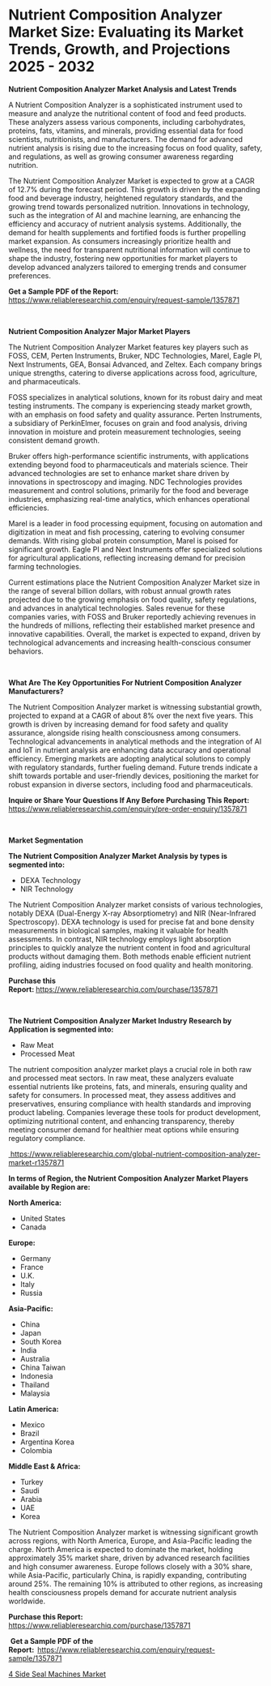 <p><h1>Nutrient Composition Analyzer Market Size: Evaluating its Market Trends, Growth, and Projections 2025 - 2032</h1></p><p><strong>Nutrient Composition Analyzer Market Analysis and Latest Trends</strong></p>
<p><p>A Nutrient Composition Analyzer is a sophisticated instrument used to measure and analyze the nutritional content of food and feed products. These analyzers assess various components, including carbohydrates, proteins, fats, vitamins, and minerals, providing essential data for food scientists, nutritionists, and manufacturers. The demand for advanced nutrient analysis is rising due to the increasing focus on food quality, safety, and regulations, as well as growing consumer awareness regarding nutrition.</p><p>The Nutrient Composition Analyzer Market is expected to grow at a CAGR of 12.7% during the forecast period. This growth is driven by the expanding food and beverage industry, heightened regulatory standards, and the growing trend towards personalized nutrition. Innovations in technology, such as the integration of AI and machine learning, are enhancing the efficiency and accuracy of nutrient analysis systems. Additionally, the demand for health supplements and fortified foods is further propelling market expansion. As consumers increasingly prioritize health and wellness, the need for transparent nutritional information will continue to shape the industry, fostering new opportunities for market players to develop advanced analyzers tailored to emerging trends and consumer preferences.</p></p>
<p><strong>Get a Sample PDF of the Report:&nbsp;</strong> <a href="https://www.reliableresearchiq.com/enquiry/request-sample/1357871?utm_campaign=2537&utm_medium=2&utm_source=Github&utm_content=ia&utm_term=24022025&utm_id=nutrient-composition-analyzer">https://www.reliableresearchiq.com/enquiry/request-sample/1357871</a></p>
<p>&nbsp;</p>
<p><strong>Nutrient Composition Analyzer Major Market Players</strong></p>
<p><p>The Nutrient Composition Analyzer Market features key players such as FOSS, CEM, Perten Instruments, Bruker, NDC Technologies, Marel, Eagle PI, Next Instruments, GEA, Bonsai Advanced, and Zeltex. Each company brings unique strengths, catering to diverse applications across food, agriculture, and pharmaceuticals.</p><p>FOSS specializes in analytical solutions, known for its robust dairy and meat testing instruments. The company is experiencing steady market growth, with an emphasis on food safety and quality assurance. Perten Instruments, a subsidiary of PerkinElmer, focuses on grain and food analysis, driving innovation in moisture and protein measurement technologies, seeing consistent demand growth.</p><p>Bruker offers high-performance scientific instruments, with applications extending beyond food to pharmaceuticals and materials science. Their advanced technologies are set to enhance market share driven by innovations in spectroscopy and imaging. NDC Technologies provides measurement and control solutions, primarily for the food and beverage industries, emphasizing real-time analytics, which enhances operational efficiencies.</p><p>Marel is a leader in food processing equipment, focusing on automation and digitization in meat and fish processing, catering to evolving consumer demands. With rising global protein consumption, Marel is poised for significant growth. Eagle PI and Next Instruments offer specialized solutions for agricultural applications, reflecting increasing demand for precision farming technologies.</p><p>Current estimations place the Nutrient Composition Analyzer Market size in the range of several billion dollars, with robust annual growth rates projected due to the growing emphasis on food quality, safety regulations, and advances in analytical technologies. Sales revenue for these companies varies, with FOSS and Bruker reportedly achieving revenues in the hundreds of millions, reflecting their established market presence and innovative capabilities. Overall, the market is expected to expand, driven by technological advancements and increasing health-conscious consumer behaviors.</p></p>
<p>&nbsp;</p>
<p><strong>What Are The Key Opportunities For Nutrient Composition Analyzer Manufacturers?</strong></p>
<p><p>The Nutrient Composition Analyzer market is witnessing substantial growth, projected to expand at a CAGR of about 8% over the next five years. This growth is driven by increasing demand for food safety and quality assurance, alongside rising health consciousness among consumers. Technological advancements in analytical methods and the integration of AI and IoT in nutrient analysis are enhancing data accuracy and operational efficiency. Emerging markets are adopting analytical solutions to comply with regulatory standards, further fueling demand. Future trends indicate a shift towards portable and user-friendly devices, positioning the market for robust expansion in diverse sectors, including food and pharmaceuticals.</p></p>
<p><strong>Inquire or Share Your Questions If Any Before Purchasing This Report:</strong> <a href="https://www.reliableresearchiq.com/enquiry/pre-order-enquiry/1357871?utm_campaign=2537&utm_medium=2&utm_source=Github&utm_content=ia&utm_term=24022025&utm_id=nutrient-composition-analyzer">https://www.reliableresearchiq.com/enquiry/pre-order-enquiry/1357871</a></p>
<p>&nbsp;</p>
<p><strong>Market Segmentation</strong></p>
<p><strong>The Nutrient Composition Analyzer Market Analysis by types is segmented into:</strong></p>
<p><ul><li>DEXA Technology</li><li>NIR Technology</li></ul></p>
<p><p>The Nutrient Composition Analyzer market consists of various technologies, notably DEXA (Dual-Energy X-ray Absorptiometry) and NIR (Near-Infrared Spectroscopy). DEXA technology is used for precise fat and bone density measurements in biological samples, making it valuable for health assessments. In contrast, NIR technology employs light absorption principles to quickly analyze the nutrient content in food and agricultural products without damaging them. Both methods enable efficient nutrient profiling, aiding industries focused on food quality and health monitoring.</p></p>
<p><strong>Purchase this Report:&nbsp;</strong><a href="https://www.reliableresearchiq.com/purchase/1357871?utm_campaign=2537&utm_medium=2&utm_source=Github&utm_content=ia&utm_term=24022025&utm_id=nutrient-composition-analyzer">https://www.reliableresearchiq.com/purchase/1357871</a></p>
<p>&nbsp;</p>
<p><strong>The Nutrient Composition Analyzer Market Industry Research by Application is segmented into:</strong></p>
<p><ul><li>Raw Meat</li><li>Processed Meat</li></ul></p>
<p><p>The nutrient composition analyzer market plays a crucial role in both raw and processed meat sectors. In raw meat, these analyzers evaluate essential nutrients like proteins, fats, and minerals, ensuring quality and safety for consumers. In processed meat, they assess additives and preservatives, ensuring compliance with health standards and improving product labeling. Companies leverage these tools for product development, optimizing nutritional content, and enhancing transparency, thereby meeting consumer demand for healthier meat options while ensuring regulatory compliance.</p></p>
<p><a href="https://www.reliableresearchiq.com/global-nutrient-composition-analyzer-market-r1357871?utm_campaign=2537&utm_medium=2&utm_source=Github&utm_content=ia&utm_term=24022025&utm_id=nutrient-composition-analyzer">&nbsp;https://www.reliableresearchiq.com/global-nutrient-composition-analyzer-market-r1357871</a></p>
<p><strong>In terms of Region, the Nutrient Composition Analyzer Market Players available by Region are:</strong></p>
<p>
    <p> <strong> North America: </strong>
        <ul>
            <li>United States</li>
            <li>Canada</li>
        </ul>
        </p> 
    <p> <strong> Europe: </strong>
        <ul>
            <li>Germany</li>
            <li>France</li>
            <li>U.K.</li>
            <li>Italy</li>
            <li>Russia</li>
        </ul>
        </p> 
    <p> <strong> Asia-Pacific: </strong>
        <ul>
            <li>China</li>
            <li>Japan</li>
            <li>South Korea</li>
            <li>India</li>
            <li>Australia</li>
            <li>China Taiwan</li>
            <li>Indonesia</li>
            <li>Thailand</li>
            <li>Malaysia</li>
        </ul>
        </p> 
    <p> <strong> Latin America: </strong>
        <ul>
            <li>Mexico</li>
            <li>Brazil</li>
            <li>Argentina Korea</li>
            <li>Colombia</li>
        </ul>
        </p> 
    <p> <strong> Middle East & Africa: </strong>
        <ul>
            <li>Turkey</li>
            <li>Saudi</li>
            <li>Arabia</li>
            <li>UAE</li>
            <li>Korea</li>
        </ul>
    </p>
    </p>
<p><p>The Nutrient Composition Analyzer market is witnessing significant growth across regions, with North America, Europe, and Asia-Pacific leading the charge. North America is expected to dominate the market, holding approximately 35% market share, driven by advanced research facilities and high consumer awareness. Europe follows closely with a 30% share, while Asia-Pacific, particularly China, is rapidly expanding, contributing around 25%. The remaining 10% is attributed to other regions, as increasing health consciousness propels demand for accurate nutrient analysis worldwide.</p></p>
<p><strong>Purchase this Report: </strong><a href="https://www.reliableresearchiq.com/purchase/1357871?utm_campaign=2537&utm_medium=2&utm_source=Github&utm_content=ia&utm_term=24022025&utm_id=nutrient-composition-analyzer">https://www.reliableresearchiq.com/purchase/1357871</a></p>
<p>&nbsp;<strong>Get a Sample PDF of the Report:&nbsp;&nbsp;</strong><a href="https://www.reliableresearchiq.com/enquiry/request-sample/1357871?utm_campaign=2537&utm_medium=2&utm_source=Github&utm_content=ia&utm_term=24022025&utm_id=nutrient-composition-analyzer">https://www.reliableresearchiq.com/enquiry/request-sample/1357871</a></p>
<p><strong></strong></p>
<p><p><a href="https://github.com/ulyssacrayne00231/Market-Research-Report-List-1/blob/main/4-side-seal-machines-market.md?utm_campaign=2537&utm_medium=2&utm_source=Github&utm_content=ia&utm_term=24022025&utm_id=nutrient-composition-analyzer">4 Side Seal Machines Market</a></p></p>